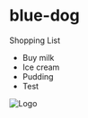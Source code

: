 # blue-dog

Shopping List

- Buy milk
- Ice cream
- Pudding
- Test

![Logo](https://s3.amazonaws.com/visitwinona/wp-content/uploads/2018/08/17063143/smaller-illu.png)
